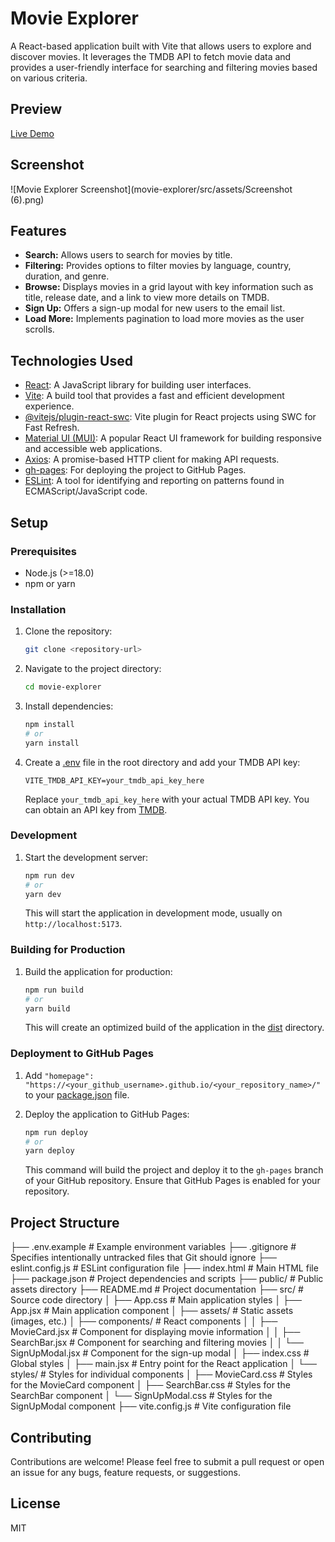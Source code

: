 # Movie Explorer

A React-based application built with Vite that allows users to explore and discover movies. It leverages the TMDB API to fetch movie data and provides a user-friendly interface for searching and filtering movies based on various criteria.

## Preview

[Live Demo](https://damsithcoder.github.io/movie-explorer/)

## Screenshot

![Movie Explorer Screenshot](movie-explorer/src/assets/Screenshot (6).png)

## Features

-   **Search:** Allows users to search for movies by title.
-   **Filtering:** Provides options to filter movies by language, country, duration, and genre.
-   **Browse:** Displays movies in a grid layout with key information such as title, release date, and a link to view more details on TMDB.
-   **Sign Up:** Offers a sign-up modal for new users to the email list.
-   **Load More:** Implements pagination to load more movies as the user scrolls.

## Technologies Used

-   [React](https://reactjs.org/): A JavaScript library for building user interfaces.
-   [Vite](https://vitejs.dev/): A build tool that provides a fast and efficient development experience.
-   [@vitejs/plugin-react-swc](https://github.com/vitejs/vite-plugin-react-swc): Vite plugin for React projects using SWC for Fast Refresh.
-   [Material UI (MUI)](https://mui.com/): A popular React UI framework for building responsive and accessible web applications.
-   [Axios](https://axios-http.com/): A promise-based HTTP client for making API requests.
-   [gh-pages](https://github.com/tschaub/gh-pages): For deploying the project to GitHub Pages.
-   [ESLint](https://eslint.org/): A tool for identifying and reporting on patterns found in ECMAScript/JavaScript code.

## Setup

### Prerequisites

-   Node.js (>=18.0)
-   npm or yarn

### Installation

1.  Clone the repository:

    ```bash
    git clone <repository-url>
    ```

2.  Navigate to the project directory:

    ```bash
    cd movie-explorer
    ```

3.  Install dependencies:

    ```bash
    npm install
    # or
    yarn install
    ```

4.  Create a [.env](http://_vscodecontentref_/0) file in the root directory and add your TMDB API key:

    ```
    VITE_TMDB_API_KEY=your_tmdb_api_key_here
    ```

    Replace `your_tmdb_api_key_here` with your actual TMDB API key. You can obtain an API key from [TMDB](https://www.themoviedb.org/).

### Development

1.  Start the development server:

    ```bash
    npm run dev
    # or
    yarn dev
    ```

    This will start the application in development mode, usually on `http://localhost:5173`.

### Building for Production

1.  Build the application for production:

    ```bash
    npm run build
    # or
    yarn build
    ```

    This will create an optimized build of the application in the [dist](http://_vscodecontentref_/1) directory.

### Deployment to GitHub Pages

1.  Add `"homepage": "https://<your_github_username>.github.io/<your_repository_name>/"` to your [package.json](http://_vscodecontentref_/2) file.

2.  Deploy the application to GitHub Pages:

    ```bash
    npm run deploy
    # or
    yarn deploy
    ```

    This command will build the project and deploy it to the `gh-pages` branch of your GitHub repository.  Ensure that GitHub Pages is enabled for your repository.

## Project Structure
 ├── .env.example # Example environment variables ├── .gitignore # Specifies intentionally untracked files that Git should ignore ├── eslint.config.js # ESLint configuration file ├── index.html # Main HTML file ├── package.json # Project dependencies and scripts ├── public/ # Public assets directory ├── README.md # Project documentation ├── src/ # Source code directory │ ├── App.css # Main application styles │ ├── App.jsx # Main application component │ ├── assets/ # Static assets (images, etc.) │ ├── components/ # React components │ │ ├── MovieCard.jsx # Component for displaying movie information │ │ ├── SearchBar.jsx # Component for searching and filtering movies │ │ └── SignUpModal.jsx # Component for the sign-up modal │ ├── index.css # Global styles │ ├── main.jsx # Entry point for the React application │ └── styles/ # Styles for individual components │ ├── MovieCard.css # Styles for the MovieCard component │ ├── SearchBar.css # Styles for the SearchBar component │ └── SignUpModal.css # Styles for the SignUpModal component ├── vite.config.js # Vite configuration file
## Contributing

Contributions are welcome! Please feel free to submit a pull request or open an issue for any bugs, feature requests, or suggestions.

## License

MIT